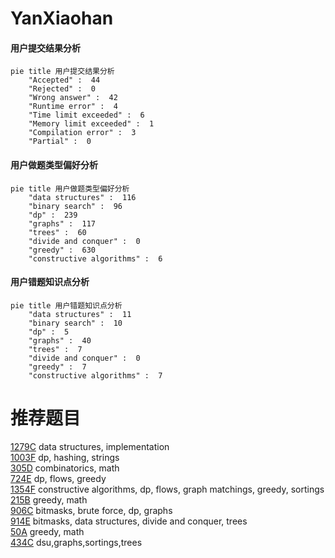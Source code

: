 # YanXiaohan

<!-- tabs:start -->



#### **用户提交结果分析**

```mermaid
pie title 用户提交结果分析
    "Accepted" :  44
    "Rejected" :  0
    "Wrong answer" :  42
    "Runtime error" :  4
    "Time limit exceeded" :  6
    "Memory limit exceeded" :  1
    "Compilation error" :  3
    "Partial" :  0
```

#### **用户做题类型偏好分析**

```mermaid
pie title 用户做题类型偏好分析
    "data structures" :  116
    "binary search" :  96
    "dp" :  239
    "graphs" :  117
    "trees" :  60
    "divide and conquer" :  0
    "greedy" :  630
    "constructive algorithms" :  6
```
#### **用户错题知识点分析**

```mermaid
pie title 用户错题知识点分析
    "data structures" :  11
    "binary search" :  10
    "dp" :  5
    "graphs" :  40
    "trees" :  7
    "divide and conquer" :  0
    "greedy" :  7
    "constructive algorithms" :  7
```



<!-- tabs:end -->
# 推荐题目
[1279C](https://codeforces.com/contest/1279/problem/C)		data structures,
                        implementation		  
[1003F](https://codeforces.com/contest/1003/problem/F)		dp,
                        hashing,
                        strings		  
[305D](https://codeforces.com/contest/305/problem/D)		combinatorics,
                        math		  
[724E](https://codeforces.com/contest/724/problem/E)		dp,
                        flows,
                        greedy		  
[1354F](https://codeforces.com/contest/1354/problem/F)		constructive algorithms,
                        dp,
                        flows,
                        graph matchings,
                        greedy,
                        sortings		  
[215B](https://codeforces.com/contest/215/problem/B)		greedy,
                        math		  
[906C](https://codeforces.com/contest/906/problem/C)		bitmasks,
                        brute force,
                        dp,
                        graphs		  
[914E](https://codeforces.com/contest/914/problem/E)		bitmasks,
                        data structures,
                        divide and conquer,
                        trees		  
[50A](https://codeforces.com/contest/50/problem/A)		greedy,
                        math		  
[434C](https://codeforces.com/contest/434/problem/C)		dsu,graphs,sortings,trees		  
